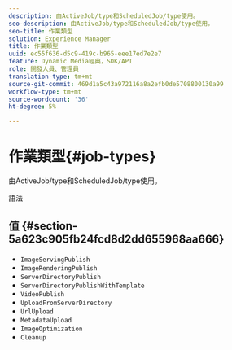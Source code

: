 ```yaml
---
description: 由ActiveJob/type和ScheduledJob/type使用。
seo-description: 由ActiveJob/type和ScheduledJob/type使用。
seo-title: 作業類型
solution: Experience Manager
title: 作業類型
uuid: ec55f636-d5c9-419c-b965-eee17ed7e2e7
feature: Dynamic Media經典，SDK/API
role: 開發人員、管理員
translation-type: tm+mt
source-git-commit: 469d1a5c43a972116a8a2efb0de5708800130a99
workflow-type: tm+mt
source-wordcount: '36'
ht-degree: 5%

---
```



# 作業類型{#job-types}

由ActiveJob/type和ScheduledJob/type使用。

語法

## 值 {#section-5a623c905fb24fcd8d2dd655968aa666}

* `ImageServingPublish`
* `ImageRenderingPublish`
* `ServerDirectoryPublish`
* `ServerDirectoryPublishWithTemplate`
* `VideoPublish`
* `UploadFromServerDirectory`
* `UrlUpload`
* `MetadataUpload`
* `ImageOptimization`
* `Cleanup`

